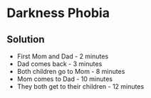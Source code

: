 # Darkness Phobia

## Solution

* First Mom and Dad - 2 minutes
* Dad comes back - 3 minutes
* Both children go to Mom - 8 minutes
* Mom comes to Dad - 10 minutes
* They both get to their children - 12 minutes
